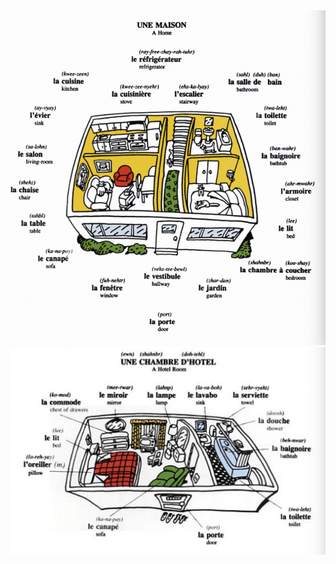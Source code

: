 <img src="./Screen Shot 2022-04-22 at 16.04.39.png" />
<img src="./Screen Shot 2022-04-25 at 11.46.00.png" />